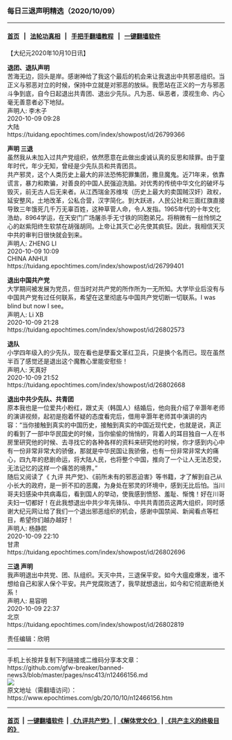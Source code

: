 ### 每日三退声明精选（2020/10/09）
------------------------

#### [首页](https://github.com/gfw-breaker/banned-news3/blob/master/README.md) &nbsp;&nbsp;|&nbsp;&nbsp; [法轮功真相](https://github.com/begood0513/basic/blob/master/README.md)  &nbsp;&nbsp;|&nbsp;&nbsp; [手把手翻墙教程](https://github.com/gfw-breaker/guides/wiki)  &nbsp;&nbsp;|&nbsp;&nbsp; [一键翻墙软件](https://github.com/gfw-breaker/nogfw/blob/master/README.md)  



<div><p>
 【大纪元2020年10月10日讯】
</p>
<p>
 <strong>
  退团、退队声明
 </strong>
 <br/>
 苦海无边，回头是岸。感谢神给了我这个最后的机会来让我退出中共邪恶组织。当正义与邪恶对立的时候，保持中立就是对邪恶的放纵。我愿站在正义的一方与邪恶斗争到底，自今日起退出共青团、退出少先队。凡为恶、纵恶者，漠视生命、内心毫无善意者必下地狱。
 <br/>
 声明人: 李木子
 <br/>
 2020-10-09 09:28
 <br/>
 大陆
 <br/>
 https://tuidang.epochtimes.com/index/showpost/id/26799366
</p>
<p>
 <strong>
  声明
  <ok href="https://www.epochtimes.com/gb/tag/%E4%B8%89%E9%80%80.html">
   三退
  </ok>
 </strong>
 <br/>
 虽然我从未加入过共产党组织，依然愿意在此做出虔诚认真的反思和赎罪。由于童年时代，年少无知，曾经是少先队员和共青团员。
 <br/>
 共产邪灵，这个人类历史上最大的非法恐怖犯罪集团，撒旦魔鬼。近71年来，依靠谎言，暴力和欺骗，对善良的中国人民强迫洗脑。对优秀的传统中华文化的破坏与毁灭，前无古人后无来者。从江西瑞金苏维埃（历史上最大的卖国贼汉奸）政权，延安整风，土地改革，公私合营，汉字简化。到大跃进，人民公社和三面红旗直接导致三年饿死几千万无辜百姓，这种草菅人命，令人发指。1965年代的十年文化浩劫，8964学运，在天安门广场屠杀手无寸铁的同胞弟兄。将稍微有一丝怜悯之心的赵紫阳终生软禁在胡强胡同。上帝让其灭亡必先使其疯狂。因此，我相信天灭中共的审判日很快就会到来。
 <br/>
 声明人: ZHENG LI
 <br/>
 2020-10-09 10:09
 <br/>
 CHINA ANHUI
 <br/>
 https://tuidang.epochtimes.com/index/showpost/id/26799401
</p>
<p>
 <strong>
  退出中国共产党
 </strong>
 <br/>
 大学期间被发展为党员，但当时对共产党的所作所为一无所知。大学毕业后没有与中国共产党有过任何联系，希望在这里彻底与中国共产党切断一切联系。I was blind but now I see。
 <br/>
 声明人: Li XB
 <br/>
 2020-10-09 21:28
 <br/>
 https://tuidang.epochtimes.com/index/showpost/id/26802573
</p>
<p>
 <strong>
  退队
 </strong>
 <br/>
 小学四年级入的少先队，现在看也是孽畜文革红卫兵，只是换个名而已。现在虽然半百了感觉还是退出这个魔教心里能安慰些！
 <br/>
 声明人: 天真好
 <br/>
 2020-10-09 21:52
 <br/>
 https://tuidang.epochtimes.com/index/showpost/id/26802668
</p>
<p>
 <strong>
  退出中共少先队、共青团
 </strong>
 <br/>
 原本我也是一位爱共小粉红，跟丈夫（韩国人）结婚后，他向我介绍了辛灏年老师的演讲视频，起初是抱着怀疑的态度看完后，借用辛灏年老师其中演讲的内容：“当你接触到真实的中国历史，接触到真实的中国近现代史，也就是说，真正的看到了一部中华民国史的时候，当你偷偷的悄悄的，背着人的耳目独自一人在书房里研究他的时候、去寻找它的各种各样的资料来研究他的时候，你才感到内心中有一份非常非常大的骄傲，那就是中华民国让我骄傲，也有一份非常非常大的痛心，四九年的悲剧命运，将大陆人民，也将整个中国，推向了一个让人无法忍受，无法记忆的这样一个痛苦的境界。”
 <br/>
 随后又阅读了《
 <ok href="https://www.epochtimes.com/gb/tag/%E4%B9%9D%E8%AF%84.html">
  九评
 </ok>
 共产党》、《前所未有的邪恶迫害》等书籍，才了解到自己从小长大的政府，是一折不扣的恶魔，为身处在邪灵的环境中，感到无比后怕。当川哥夫妇感染中共病毒后，看到国人的举动，使我感到愤怒、羞耻、惭愧！好在川哥夫妇一切都好！在此我想退出中共少年先锋队、中共共青团员这两大组织，同时感谢大纪元网让给了我们一个退出邪恶组织的机会，感谢中国禁闻、新闻看点等栏目，希望你们越办越好！
 <br/>
 声明人: 杨静熙
 <br/>
 2020-10-09 22:10
 <br/>
 甘肃
 <br/>
 https://tuidang.epochtimes.com/index/showpost/id/26802696
</p>
<p>
 <strong>
  <ok href="https://www.epochtimes.com/gb/tag/%E4%B8%89%E9%80%80.html">
   三退
  </ok>
  声明
 </strong>
 <br/>
 我声明退出中共党、团、队组织。天灭中共，三退保平安。如今大瘟疫爆发，谁不想给自己和家人保个平安。共产党腐败透了，我早就想退出，如今和它彻底断绝关系！
 <br/>
 声明人: 易容明
 <br/>
 2020-10-09 22:37
 <br/>
 北京
 <br/>
 https://tuidang.epochtimes.com/index/showpost/id/26802819
</p>
<p>
 责任编辑：欣明
</p>
</div>
<hr/>
手机上长按并复制下列链接或二维码分享本文章：<br/>
https://github.com/gfw-breaker/banned-news3/blob/master/pages/nsc413/n12466156.md <br/>
<a href='https://github.com/gfw-breaker/banned-news3/blob/master/pages/nsc413/n12466156.md'><img src='https://github.com/gfw-breaker/banned-news3/blob/master/pages/nsc413/n12466156.md.png'/></a> <br/>
原文地址（需翻墙访问）：https://www.epochtimes.com/gb/20/10/10/n12466156.htm


------------------------
#### [首页](https://github.com/gfw-breaker/banned-news3/blob/master/README.md) &nbsp;|&nbsp; [一键翻墙软件](https://github.com/gfw-breaker/nogfw/blob/master/README.md) &nbsp;| [《九评共产党》](https://github.com/gfw-breaker/9ping.md/blob/master/README.md#九评之一评共产党是什么) | [《解体党文化》](https://github.com/gfw-breaker/jtdwh.md/blob/master/README.md) | [《共产主义的终极目的》](https://github.com/gfw-breaker/gczydzjmd.md/blob/master/README.md)


<img src='http://gfw-breaker.win/banned-news3/pages/nsc413/n12466156.md' width='0px' height='0px'/>